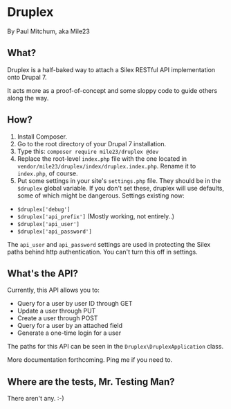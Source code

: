 Druplex
===

By Paul Mitchum, aka Mile23

What?
--

Druplex is a half-baked way to attach a Silex RESTful API implementation onto Drupal 7.

It acts more as a proof-of-concept and some sloppy code to guide others along the way.

How?
--

1. Install Composer.
2. Go to the root directory of your Drupal 7 installation.
3. Type this: `composer require mile23/druplex @dev`
4. Replace the root-level `index.php` file with the one located in `vendor/mile23/druplex/index/druplex.index.php`. Rename it to `index.php`, of course.
5. Put some settings in your site's `settings.php` file. They should be in the `$druplex` global variable. If you don't set these, druplex will use defaults, some of which might be dangerous. Settings existing now:
  * `$druplex['debug']`
  * `$druplex['api_prefix']` (Mostly working, not entirely..)
  * `$druplex['api_user']`
  * `$druplex['api_password']`

The `api_user` and `api_password` settings are used in protecting the Silex paths behind http authentication. You can't turn this off in settings.

What's the API?
--

Currently, this API allows you to:
* Query for a user by user ID through GET
* Update a user through PUT
* Create a user through POST
* Query for a user by an attached field
* Generate a one-time login for a user

The paths for this API can be seen in the `Druplex\DruplexApplication` class.

More documentation forthcoming. Ping me if you need to.

Where are the tests, Mr. Testing Man?
--

There aren't any. :-)
